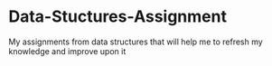 # Data-Stuctures-Assignment
My assignments from data structures that will help me to refresh my knowledge and improve upon it
